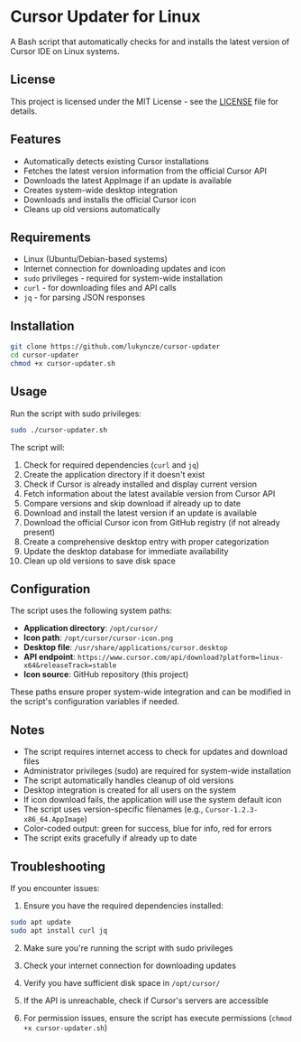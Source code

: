 # Cursor Updater for Linux

A Bash script that automatically checks for and installs the latest version of Cursor IDE on Linux systems.

## License

This project is licensed under the MIT License - see the [LICENSE](LICENSE) file for details.

## Features

- Automatically detects existing Cursor installations
- Fetches the latest version information from the official Cursor API
- Downloads the latest AppImage if an update is available
- Creates system-wide desktop integration
- Downloads and installs the official Cursor icon
- Cleans up old versions automatically

## Requirements

- Linux (Ubuntu/Debian-based systems)
- Internet connection for downloading updates and icon
- `sudo` privileges - required for system-wide installation
- `curl` - for downloading files and API calls
- `jq` - for parsing JSON responses

## Installation

```bash
git clone https://github.com/lukyncze/cursor-updater
cd cursor-updater
chmod +x cursor-updater.sh
```

## Usage

Run the script with sudo privileges:

```bash
sudo ./cursor-updater.sh
```

The script will:

1. Check for required dependencies (`curl` and `jq`)
2. Create the application directory if it doesn't exist
3. Check if Cursor is already installed and display current version
4. Fetch information about the latest available version from Cursor API
5. Compare versions and skip download if already up to date
6. Download and install the latest version if an update is available
7. Download the official Cursor icon from GitHub registry (if not already present)
8. Create a comprehensive desktop entry with proper categorization
9. Update the desktop database for immediate availability
10. Clean up old versions to save disk space

## Configuration

The script uses the following system paths:

- **Application directory**: `/opt/cursor/`
- **Icon path**: `/opt/cursor/cursor-icon.png`
- **Desktop file**: `/usr/share/applications/cursor.desktop`
- **API endpoint**: `https://www.cursor.com/api/download?platform=linux-x64&releaseTrack=stable`
- **Icon source**: GitHub repository (this project)

These paths ensure proper system-wide integration and can be modified in the script's configuration variables if needed.

## Notes

- The script requires internet access to check for updates and download files
- Administrator privileges (sudo) are required for system-wide installation
- The script automatically handles cleanup of old versions
- Desktop integration is created for all users on the system
- If icon download fails, the application will use the system default icon
- The script uses version-specific filenames (e.g., `Cursor-1.2.3-x86_64.AppImage`)
- Color-coded output: green for success, blue for info, red for errors
- The script exits gracefully if already up to date

## Troubleshooting

If you encounter issues:

1. Ensure you have the required dependencies installed:

```bash
sudo apt update
sudo apt install curl jq
```

2. Make sure you're running the script with sudo privileges

3. Check your internet connection for downloading updates

4. Verify you have sufficient disk space in `/opt/cursor/`

5. If the API is unreachable, check if Cursor's servers are accessible

6. For permission issues, ensure the script has execute permissions (`chmod +x cursor-updater.sh`)

